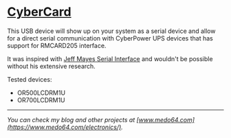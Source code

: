 [CyberCard](https://medo64.com/cybercard/)
==========================================

This USB device will show up on your system as a serial device and allow for a
direct serial communication with CyberPower UPS devices that has support for
RMCARD205 interface.

It was inspired with [Jeff Mayes Serial Interface](https://www.jmayes.com/cyberpower-backup-serial-protocol-and-interface/)
and wouldn't be possible without his extensive research.

Tested devices:
* OR500LCDRM1U
* OR700LCDRM1U


---

*You can check my blog and other projects at [www.medo64.com](https://www.medo64.com/electronics/).*
